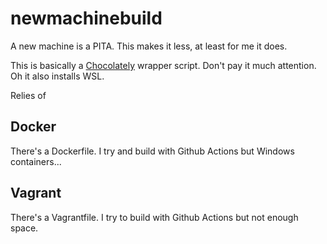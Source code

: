 # newmachinebuild

A new machine is a PITA. This makes it less, at least for me it does.

This is basically a [Chocolately](https://chocolatey.org) wrapper script. Don't pay it much attention. Oh it also installs WSL.

Relies of 

## Docker
There's a Dockerfile. I try and build with Github Actions but Windows containers...

## Vagrant
There's a Vagrantfile. I try to build with Github Actions but not enough space.
